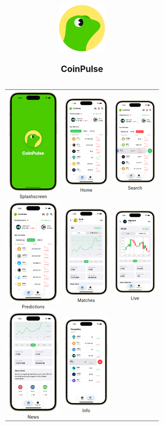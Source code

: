 <h1 align="center">
<br>
  <img src="screenshot/test.png" width="150" alt="">
<br>
<br>
CoinPulse
</h1>
<br>

<table>
  <tr>
    <td align="center"><img src="screenshot/eight.png" width="320"/><br>Splashscreen</td>
    <td align="center"><img src="screenshot/one.png" width="320"/><br>Home</td>
    <td align="center"><img src="screenshot/two.png" width="320"/><br>Search</td>
  </tr>
  <tr>
    <td align="center"><img src="screenshot/three.png" width="320"/><br>Predictions</td>
    <td align="center"><img src="screenshot/four.png" width="320"/><br>Matches</td>
    <td align="center"><img src="screenshot/five.png" width="320"/><br>Live</td>
  </tr>
  <tr>
    <td align="center"><img src="screenshot/six.png" width="320"/><br>News</td>
    <td align="center"><img src="screenshot/seven.png" width="320"/><br>Info</td>
  </tr>
</table>

